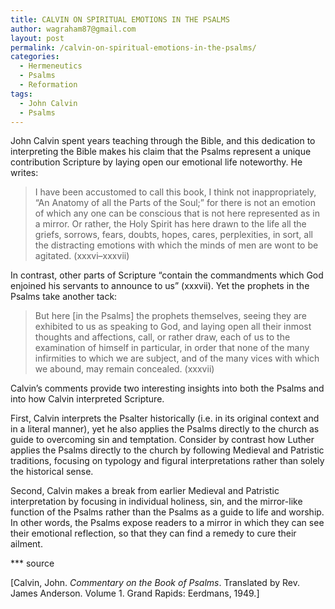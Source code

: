 ```yaml
---
title: CALVIN ON SPIRITUAL EMOTIONS IN THE PSALMS
author: wagraham87@gmail.com
layout: post
permalink: /calvin-on-spiritual-emotions-in-the-psalms/
categories:
  - Hermeneutics
  - Psalms
  - Reformation
tags:
  - John Calvin
  - Psalms
---
```

John Calvin spent years teaching through the Bible, and this dedication to interpreting the Bible makes his claim that the Psalms represent a unique contribution Scripture by laying open our emotional life noteworthy. He writes:

> I have been accustomed to call this book, I think not inappropriately, “An Anatomy of all the Parts of the Soul;” for there is not an emotion of which any one can be conscious that is not here represented as in a mirror. Or rather, the Holy Spirit has here drawn to the life all the griefs, sorrows, fears, doubts, hopes, cares, perplexities, in sort, all the distracting emotions with which the minds of men are wont to be agitated. (xxxvi–xxxvii)

<!--more-->

In contrast, other parts of Scripture “contain the commandments which God enjoined his servants to announce to us” (xxxvii). Yet the prophets in the Psalms take another tack:

> But here [in the Psalms] the prophets themselves, seeing they are exhibited to us as speaking to God, and laying open all their inmost thoughts and affections, call, or rather draw, each of us to the examination of himself in particular, in order that none of the many infirmities to which we are subject, and of the many vices with which we abound, may remain concealed. (xxxvii)

Calvin’s comments provide two interesting insights into both the Psalms and into how Calvin interpreted Scripture.

First, Calvin interprets the Psalter historically (i.e. in its original context and in a literal manner), yet he also applies the Psalms directly to the church as guide to overcoming sin and temptation. Consider by contrast how Luther applies the Psalms directly to the church by following Medieval and Patristic traditions, focusing on typology and figural interpretations rather than solely the historical sense.

Second, Calvin makes a break from earlier Medieval and Patristic interpretation by focusing in individual holiness, sin, and the mirror-like function of the Psalms rather than the Psalms as a guide to life and worship. In other words, the Psalms expose readers to a mirror in which they can see their emotional reflection, so that they can find a remedy to cure their ailment.

\*** source

[Calvin, John. *Commentary on the Book of Psalms*. Translated by Rev. James Anderson. Volume 1. Grand Rapids: Eerdmans, 1949.]
